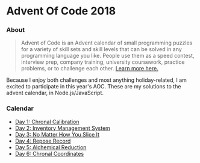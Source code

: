 # Advent Of Code 2018

### About
>Advent of Code is an Advent calendar of small programming puzzles for a variety of skill sets and skill levels that can be solved in any programming language you like. People use them as a speed contest, interview prep, company training, university coursework, practice problems, or to challenge each other.
[Learn more here.](https://adventofcode.com/2018/about)


Because I enjoy both challenges and most anything holiday-related, I am excited to participate in this year's AOC. These are my solutions to the advent calendar, in Node.js/JavaScript. 

### Calendar

- [Day 1: Chronal Calibration](day1-chronal-calibration/)
- [Day 2: Inventory Management System](day2-inventory-mgmt-system/)
- [Day 3: No Matter How You Slice It](day3-no-matter-how-you-slice-it/)
- [Day 4: Repose Record](day4-repose-record/)
- [Day 5: Alchemical Reduction](day5-alchemical-reduction/)
- [Day 6: Chronal Coordinates](day6-chronal-coordinates/)
